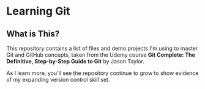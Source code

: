 # Learning Git

## What is This?
This repository contains a list of files and demo projects I'm using to master Git and GitHub concepts, taken from the Udemy course **Git Complete: The Definitive, Step-by-Step Guide to Git** by Jason Taylor.

As I learn more, you'll see the repository continue to grow to show evidence of my expanding version control skill set.

